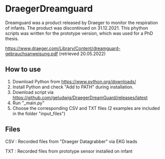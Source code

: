 # DraegerDreamguard

Dreamguard was a product released by Draeger to monitor the respiration of infants. The product was discontinued on 31.12.2021. This phython scripts was written for the prototype version, which was used for a PhD thesis.

https://www.draeger.com/Library/Content/dreamguard-gebrauchsanweisung.pdf (retrieved 20.05.2022)

## How to use
1) Download Python from https://www.python.org/downloads/
2) Install Python and check "Add to PATH" during installation.
3) Download script via https://github.com/geludwig/DraegerDreamGuard/releases/latest
4) Run "_main.py"
5) Choose the corresponding CSV and TXT files (2 examples are included in the folder "input_files")

## Files
CSV : Recorded files from "Draeger Datagrabber" via EKG leads

TXT : Recorded files from prototype sensor installed on infant
